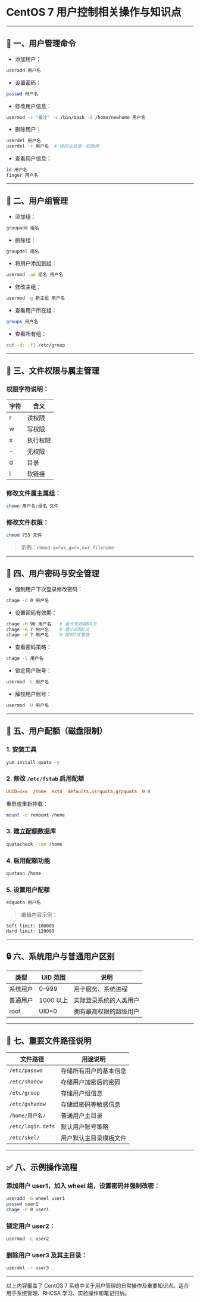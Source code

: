 # CentOS 7 用户控制相关操作与知识点

---

## 👤 一、用户管理命令

- 添加用户：
```bash
useradd 用户名
```

- 设置密码：
```bash
passwd 用户名
```

- 修改用户信息：
```bash
usermod -c "备注" -s /bin/bash -d /home/newhome 用户名
```

- 删除用户：
```bash
userdel 用户名
userdel -r 用户名  # 连同主目录一起删除
```

- 查看用户信息：
```bash
id 用户名
finger 用户名
```

---

## 👥 二、用户组管理

- 添加组：
```bash
groupadd 组名
```

- 删除组：
```bash
groupdel 组名
```

- 将用户添加到组：
```bash
usermod -aG 组名 用户名
```

- 修改主组：
```bash
usermod -g 新主组 用户名
```

- 查看用户所在组：
```bash
groups 用户名
```

- 查看所有组：
```bash
cut -d: -f1 /etc/group
```

---

## 📁 三、文件权限与属主管理

### 权限字符说明：

| 字符 | 含义        |
|------|-------------|
| r    | 读权限      |
| w    | 写权限      |
| x    | 执行权限    |
| -    | 无权限      |
| d    | 目录        |
| l    | 软链接      |

### 修改文件属主属组：

```bash
chown 用户名:组名 文件
```

### 修改文件权限：

```bash
chmod 755 文件
```

> 示例：`chmod u=rwx,g=rx,o=r filename`

---

## 🔑 四、用户密码与安全管理

- 强制用户下次登录修改密码：
```bash
chage -d 0 用户名
```

- 设置密码有效期：
```bash
chage -M 90 用户名   # 最大有效期90天
chage -m 7 用户名    # 最小间隔7天
chage -W 7 用户名    # 提前7天警告
```

- 查看密码策略：
```bash
chage -l 用户名
```

- 锁定用户账号：
```bash
usermod -L 用户名
```

- 解锁用户账号：
```bash
usermod -U 用户名
```

---

## 🧱 五、用户配额（磁盘限制）

### 1. 安装工具

```bash
yum install quota -y
```

### 2. 修改 `/etc/fstab` 启用配额

```conf
UUID=xxx  /home  ext4  defaults,usrquota,grpquota  0 0
```

重启或重新挂载：

```bash
mount -o remount /home
```

### 3. 建立配额数据库

```bash
quotacheck -cum /home
```

### 4. 启用配额功能

```bash
quotaon /home
```

### 5. 设置用户配额

```bash
edquota 用户名
```

> 编辑内容示例：

```
Soft limit: 100000
Hard limit: 120000
```

---

## 🔒 六、系统用户与普通用户区别

| 类型       | UID 范围      | 说明                          |
|------------|----------------|-------------------------------|
| 系统用户   | 0–999          | 用于服务、系统进程           |
| 普通用户   | 1000 以上      | 实际登录系统的人类用户       |
| root       | UID=0          | 拥有最高权限的超级用户       |

---

## 📄 七、重要文件路径说明

| 文件路径               | 用途说明                      |
|------------------------|-------------------------------|
| `/etc/passwd`          | 存储所有用户的基本信息        |
| `/etc/shadow`          | 存储用户加密后的密码          |
| `/etc/group`           | 存储用户组信息                |
| `/etc/gshadow`         | 存储组密码等敏感信息          |
| `/home/用户名/`        | 普通用户主目录                |
| `/etc/login.defs`      | 默认用户账号策略              |
| `/etc/skel/`           | 用户默认主目录模板文件        |

---

## ✅ 八、示例操作流程

### 添加用户 user1，加入 wheel 组，设置密码并强制改密：

```bash
useradd -G wheel user1
passwd user1
chage -d 0 user1
```

### 锁定用户 user2：

```bash
usermod -L user2
```

### 删除用户 user3 及其主目录：

```bash
userdel -r user3
```

---

以上内容覆盖了 CentOS 7 系统中关于用户管理的日常操作及重要知识点。适合用于系统管理、RHCSA 学习、实验操作和笔记归纳。
